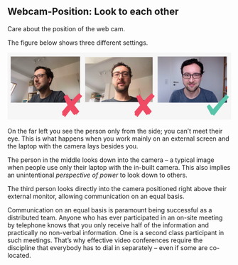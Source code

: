 ## Webcam-Position: Look to each other

Care about the position of the web cam.

The figure below shows three different settings.

![webcam-position.jpeg](webcam-position.jpeg)

On the far left you see the person only from the side; you can’t meet their eye. 
This is what happens when you work mainly on an external screen and the laptop with the camera lays besides you. 

The person in the middle looks down into the camera – a typical image when people use only their laptop with the in-built camera. 
This also implies an unintentional _perspective of power_ to look down to others.

The third person looks directly into the camera positioned right above their external monitor, allowing communication on an equal basis.

Communication on an equal basis is paramount being successful as a distributed team. 
Anyone who has ever participated in an on-site meeting by telephone knows that you only receive half of the information and practically no non-verbal information. 
One is a second class participant in such meetings. 
That’s why effective video conferences require the discipline that everybody has to dial in separately – even if some are co-located.
